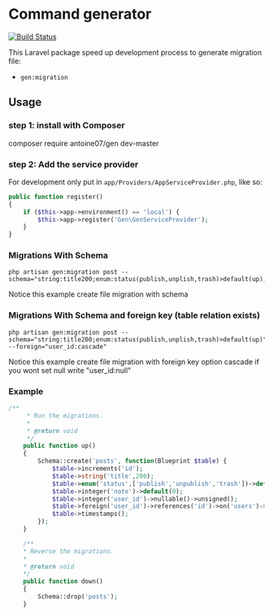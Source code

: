 # Command generator

[![Build Status](https://travis-ci.org/Antoine07/Gen.svg?branch=master)](https://travis-ci.org/Antoine07/Gen-database)

This Laravel package speed up development process to generate migration file:

- `gen:migration`

## Usage

### step 1: install with Composer

composer require antoine07/gen dev-master

### step 2: Add the service provider

For development only put in `app/Providers/AppServiceProvider.php`, like so:

```php
public function register()
{
	if ($this->app->environment() == 'local') {
		$this->app->register('Gen\GenServiceProvider');
	}
}
```

### Migrations With Schema

```
php artisan gen:migration post --schema="string:title200;enum:status(publish,unplish,trash)>default(up);integer:note>default(0);integer:user_id>option(nullable,unsigned)" 

```
Notice this example create file migration with schema

### Migrations With Schema and foreign key (table relation exists)

```
php artisan gen:migration post --schema="string:title200;enum:status(publish,unplish,trash)>default(up)" --foreign="user_id:cascade"

```
Notice this example create file migration with foreign key option cascade if you wont set null write "user_id:null"

### Example

```php
/**
     * Run the migrations.
     *
     * @return void
     */
    public function up()
    {
        Schema::create('posts', function(Blueprint $table) {
            $table->increments('id');
			$table->string('title',200);
			$table->enum('status',['publish','unpublish','trash'])->default('unpublish');
			$table->integer('note')->default(0);
			$table->integer('user_id')->nullable()->unsigned();
			$table->foreign('user_id')->references('id')->on('users')->onDelete('SET NULL');
            $table->timestamps();
        });
    }

    /**
    * Reverse the migrations.
    *
    * @return void
    */
    public function down()
    {
        Schema::drop('posts');
    }

```